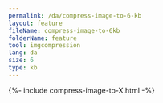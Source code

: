 ```yaml
---
permalink: /da/compress-image-to-6-kb
layout: feature
fileName: compress-image-to-6kb
folderName: feature
tool: imgcompression
lang: da
size: 6
type: kb
---
```


{%- include compress-image-to-X.html -%}
